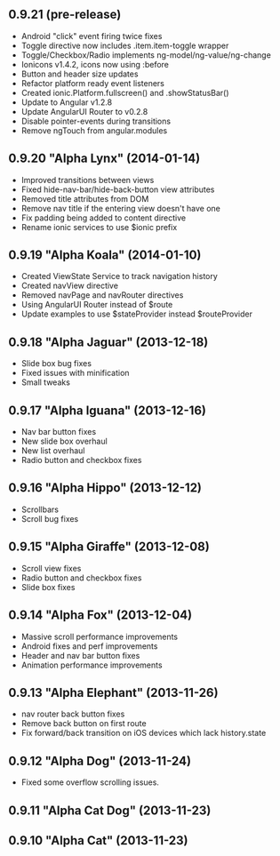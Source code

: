 
## 0.9.21 (pre-release)
 - Android "click" event firing twice fixes
 - Toggle directive now includes .item.item-toggle wrapper
 - Toggle/Checkbox/Radio implements ng-model/ng-value/ng-change
 - Ionicons v1.4.2, icons now using :before
 - Button and header size updates
 - Refactor platform ready event listeners
 - Created ionic.Platform.fullscreen() and .showStatusBar()
 - Update to Angular v1.2.8
 - Update AngularUI Router to v0.2.8
 - Disable pointer-events during transitions
 - Remove ngTouch from angular.modules


## 0.9.20 "Alpha Lynx" (2014-01-14)
 - Improved transitions between views
 - Fixed hide-nav-bar/hide-back-button view attributes
 - Removed title attributes from DOM
 - Remove nav title if the entering view doesn't have one
 - Fix padding being added to content directive
 - Rename ionic services to use $ionic prefix


## 0.9.19 "Alpha Koala" (2014-01-10)
 - Created ViewState Service to track navigation history
 - Created navView directive
 - Removed navPage and navRouter directives
 - Using AngularUI Router instead of $route
 - Update examples to use $stateProvider instead $routeProvider


## 0.9.18 "Alpha Jaguar" (2013-12-18)
 - Slide box bug fixes
 - Fixed issues with minification
 - Small tweaks


## 0.9.17 "Alpha Iguana" (2013-12-16)
 - Nav bar button fixes
 - New slide box overhaul
 - New list overhaul
 - Radio button and checkbox fixes


## 0.9.16 "Alpha Hippo" (2013-12-12)
 - Scrollbars
 - Scroll bug fixes


## 0.9.15 "Alpha Giraffe" (2013-12-08)
 - Scroll view fixes
 - Radio button and checkbox fixes
 - Slide box fixes


## 0.9.14 "Alpha Fox" (2013-12-04)
 - Massive scroll performance improvements
 - Android fixes and perf improvements
 - Header and nav bar button fixes
 - Animation performance improvements


## 0.9.13 "Alpha Elephant" (2013-11-26)
 - nav router back button fixes
 - Remove back button on first route
 - Fix forward/back transition on iOS devices which lack history.state


## 0.9.12 "Alpha Dog" (2013-11-24)
 - Fixed some overflow scrolling issues.


## 0.9.11 "Alpha Cat Dog" (2013-11-23)
 

## 0.9.10 "Alpha Cat" (2013-11-23)

